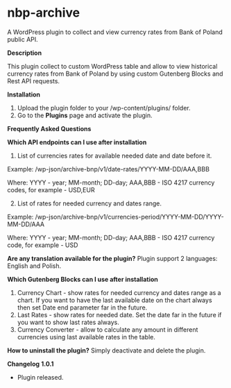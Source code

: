 # nbp-archive
A WordPress plugin to collect and view currency rates from Bank of Poland public API. 

**Description**
 
This plugin collect to custom WordPress table and allow to view historical currency rates from Bank of Poland by using custom Gutenberg Blocks and Rest API requests. 
 
**Installation**
 
1. Upload the plugin folder to your /wp-content/plugins/ folder.
2. Go to the **Plugins** page and activate the plugin.
 
**Frequently Asked Questions**
 
**Which API endpoints can I use after installation**
1. List of currencies rates for available needed date and date before it.

Example: /wp-json/archive-bnp/v1/date-rates/YYYY-MM-DD/AAA,BBB

Where: YYYY - year; MM-month; DD-day; AAA,BBB -  ISO 4217 currency codes, for example - USD,EUR

2. List of rates for needed currency and dates range.

Example: /wp-json/archive-bnp/v1/currencies-period/YYYY-MM-DD/YYYY-MM-DD/AAA

Where: YYYY - year; MM-month; DD-day; AAA,BBB -  ISO 4217 currency code, for example - USD

**Are any translation available for the plugin?**
Plugin support 2 languages: English and Polish.

**Which Gutenberg Blocks can I use after installation**
1. Currency Chart - show rates for needed currency and dates range as a chart. If you want to have the last available date on the chart always then set Date end parameter far in the future.
2. Last Rates - show rates for needed date. Set the date far in the future if you want to show last rates always.
3. Currency Converter - allow to calculate any amount in different currencies using last available rates in the table.

**How to uninstall the plugin?**
 Simply deactivate and delete the plugin. 
 
**Changelog**
**1.0.1**
* Plugin released.
